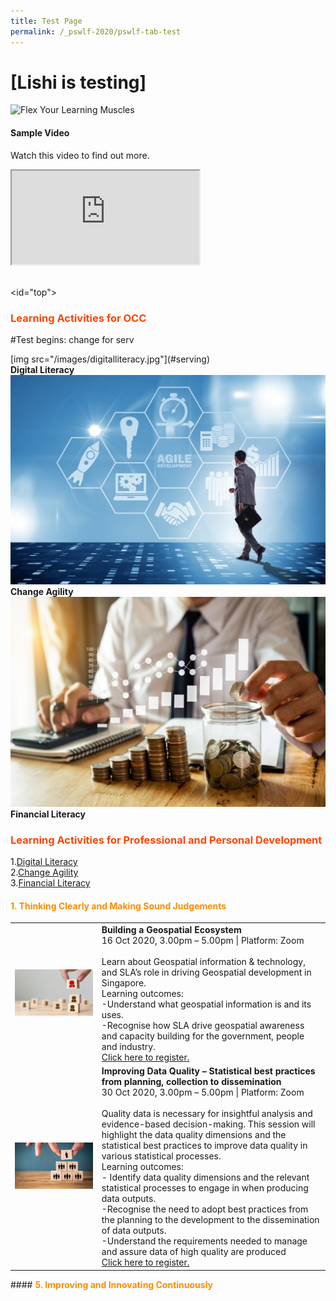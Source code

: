 ```yaml
---
title: Test Page
permalink: /_pswlf-2020/pswlf-tab-test
---
```

# [Lishi is testing]
![Flex Your Learning Muscles](/images/pswlflearningmuscles.png "Virtual Gym")

#### Sample Video

Watch this video to find out more.

<div class="resp-container">
	<iframe class="resp-iframe" src="https://vimeo.com/manage/441217698/general" gesture="media" allow="encrypted-media" allowfullscreen></iframe>
</div>
<br >

<id="top">
### <font color="orangered"><b>Learning Activities for OCC</b></font>

#Test begins: change for serv
<div class="row">
    <div class="col is-1">
    </div>
    <div class="col is-3">
	     <figure style="margin:0;">
	     [img src="/images/digitalliteracy.jpg"](#serving)
		     <figcaption><b>Digital Literacy</b></figcaption>
		</figure>
    </div>
    <div class="col is-3">
	    <figure style="margin:0;">
	     <a href="#serving"><img src="/images/changeagility.jpg"></a> <figcaption><b>Change Agility</b></figcaption>
		</figure>
    </div>
    <div class="col is-3">
	    <figure style="margin:0;">
	     <img src="/images/financialliteracy.jpg">			    <figcaption><b>Financial Literacy</b></figcaption>
		</figure>
    </div>
    <div class="col is-2">
    </div>
</div>



### <font color="orangered"><b>Learning Activities for Professional and Personal Development</b></font>
1.[Digital Literacy](#digital)<br>
2.[Change Agility](#change)<br>
3.[Financial Literacy](#financial)<br>


#### <font color="darkorange"><b>1. Thinking Clearly and Making Sound Judgements</b></font><a name="thinking"></a>
<table>
<tr>
    <td>
     <img src="/images/Engage1.jpg">
    </td>
    <td>
      <b>Building a Geospatial Ecosystem</b>
      <br>16 Oct 2020, 3.00pm – 5.00pm | Platform: Zoom
      <br>       
      <br>Learn about Geospatial information & technology, and SLA’s role in driving Geospatial development in Singapore. 
      <br>Learning outcomes:
      <br>-Understand what geospatial information is and its uses.
      <br>-Recognise how SLA drive geospatial awareness and capacity building for the government, people and industry.
      <br>
      <a href="http://www.csc.gov.sg">Click here to register.</a> 
    </td>
</tr>
<tr>
    <td>
     <img src="/images/Engage2.jpeg">
    </td>
    <td>
      <b>Improving Data Quality – Statistical best practices from planning, collection to dissemination</b>
      <br>30 Oct 2020, 3.00pm – 5.00pm | Platform: Zoom
      <br>       
      <br>Quality data is necessary for insightful analysis and evidence-based decision-making. This session will highlight the data quality dimensions and the statistical best practices to improve data quality in various statistical processes.
      <br>Learning outcomes:
      <br>- Identify data quality dimensions and the relevant statistical processes to engage in when producing data outputs.
    <br>-Recognise the need to  adopt best practices from the planning to the development to the dissemination of data outputs.
    <br>-Understand the requirements needed to manage and assure data of high quality are produced 
      <br>
      <a href="http://www.csc.gov.sg">Click here to register.</a>   
    </td>
</tr> 
</table>
#### <font color="darkorange"><b>5. Improving and Innovating Continuously</b></font> <a name="serving"></a>
